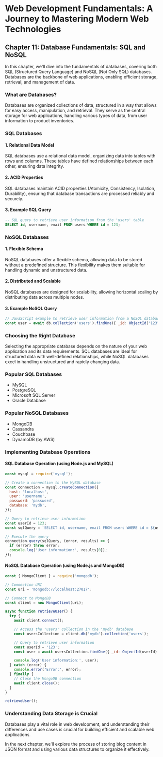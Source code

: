 # Web Development Fundamentals: A Journey to Mastering Modern Web Technologies

## Chapter 11: Database Fundamentals: SQL and NoSQL

In this chapter, we'll dive into the fundamentals of databases, covering both SQL (Structured Query Language) and NoSQL (Not Only SQL) databases. Databases are the backbone of web applications, enabling efficient storage, retrieval, and management of data.

### What are Databases?

Databases are organized collections of data, structured in a way that allows for easy access, manipulation, and retrieval. They serve as the central storage for web applications, handling various types of data, from user information to product inventories.

### SQL Databases

#### 1. Relational Data Model

SQL databases use a relational data model, organizing data into tables with rows and columns. These tables have defined relationships between each other, ensuring data integrity.

#### 2. ACID Properties

SQL databases maintain ACID properties (Atomicity, Consistency, Isolation, Durability), ensuring that database transactions are processed reliably and securely.

#### 3. Example SQL Query

```sql
-- SQL query to retrieve user information from the 'users' table
SELECT id, username, email FROM users WHERE id = 123;
```

### NoSQL Databases

#### 1. Flexible Schema

NoSQL databases offer a flexible schema, allowing data to be stored without a predefined structure. This flexibility makes them suitable for handling dynamic and unstructured data.

#### 2. Distributed and Scalable

NoSQL databases are designed for scalability, allowing horizontal scaling by distributing data across multiple nodes.

#### 3. Example NoSQL Query

```javascript
// JavaScript example to retrieve user information from a NoSQL database
const user = await db.collection('users').findOne({ _id: ObjectId("123") });
```

### Choosing the Right Database

Selecting the appropriate database depends on the nature of your web application and its data requirements. SQL databases are ideal for structured data with well-defined relationships, while NoSQL databases excel in handling unstructured and rapidly changing data.

### Popular SQL Databases

- MySQL
- PostgreSQL
- Microsoft SQL Server
- Oracle Database

### Popular NoSQL Databases

- MongoDB
- Cassandra
- Couchbase
- DynamoDB (by AWS)

### Implementing Database Operations

#### SQL Database Operation (using Node.js and MySQL)

```javascript
const mysql = require('mysql');

// Create a connection to the MySQL database
const connection = mysql.createConnection({
  host: 'localhost',
  user: 'username',
  password: 'password',
  database: 'mydb',
});

// Query to retrieve user information
const userId = 123;
const sqlQuery = `SELECT id, username, email FROM users WHERE id = ${userId}`;

// Execute the query
connection.query(sqlQuery, (error, results) => {
  if (error) throw error;
  console.log('User information:', results[0]);
});
```

#### NoSQL Database Operation (using Node.js and MongoDB)

```javascript
const { MongoClient } = require('mongodb');

// Connection URI
const uri = 'mongodb://localhost:27017';

// Connect to MongoDB
const client = new MongoClient(uri);

async function retrieveUser() {
  try {
    await client.connect();

    // Access the 'users' collection in the 'mydb' database
    const usersCollection = client.db('mydb').collection('users');

    // Query to retrieve user information
    const userId = '123';
    const user = await usersCollection.findOne({ _id: ObjectId(userId) });

    console.log('User information:', user);
  } catch (error) {
    console.error('Error:', error);
  } finally {
    // Close the MongoDB connection
    await client.close();
  }
}

retrieveUser();
```

### Understanding Data Storage is Crucial

Databases play a vital role in web development, and understanding their differences and use cases is crucial for building efficient and scalable web applications.

In the next chapter, we'll explore the process of storing blog content in JSON format and using various data structures to organize it effectively.